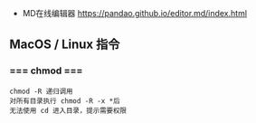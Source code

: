 - MD在线编辑器
https://pandao.github.io/editor.md/index.html

##  MacOS / Linux 指令
### === chmod ===
    chmod -R 递归调用  
    对所有目录执行 chmod -R -x *后
    无法使用 cd 进入目录，提示需要权限

